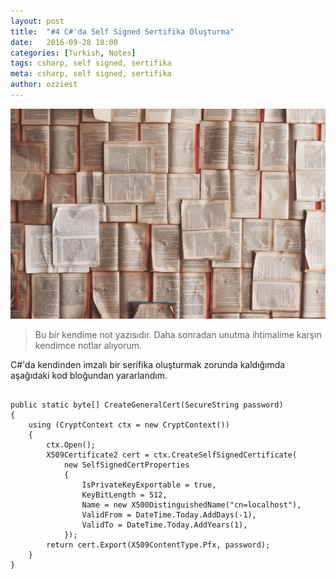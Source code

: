 ```yaml
---
layout: post
title:  "#4 C#'da Self Signed Sertifika Oluşturma"
date:   2016-09-28 18:00
categories: [Turkish, Notes]
tags: csharp, self signed, sertifika
meta: csharp, self signed, sertifika
author: ozziest
---
```


<a href="https://pixabay.com/en/books-pages-story-stories-notes-1245690/" target="_blank">
    <img src="/images/posts/notes.jpg" class="center" />
</a>

> Bu bir kendime not yazısıdır. Daha sonradan unutma ihtimalime karşın kendimce notlar alıyorum.

C#'da kendinden imzalı bir serifika oluşturmak zorunda kaldığımda aşağıdaki kod bloğundan yararlandım.

<pre><code class="language-php">
public static byte[] CreateGeneralCert(SecureString password)
{
    using (CryptContext ctx = new CryptContext())
    {
        ctx.Open();
        X509Certificate2 cert = ctx.CreateSelfSignedCertificate(
            new SelfSignedCertProperties
            {
                IsPrivateKeyExportable = true,
                KeyBitLength = 512,
                Name = new X500DistinguishedName("cn=localhost"),
                ValidFrom = DateTime.Today.AddDays(-1),
                ValidTo = DateTime.Today.AddYears(1),
            });
        return cert.Export(X509ContentType.Pfx, password);
    }
}
</code></pre>
